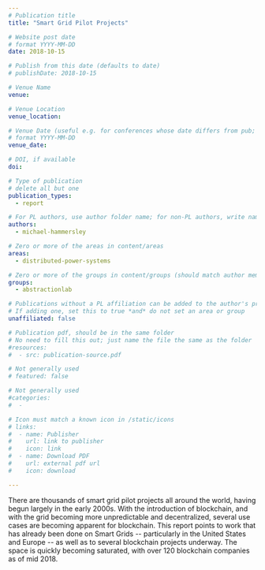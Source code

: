 ```yaml
---
# Publication title
title: "Smart Grid Pilot Projects"

# Website post date
# format YYYY-MM-DD
date: 2018-10-15

# Publish from this date (defaults to date)
# publishDate: 2018-10-15

# Venue Name
venue: 

# Venue Location
venue_location:

# Venue Date (useful e.g. for conferences whose date differs from pub; defaults to date)
# format YYYY-MM-DD
venue_date:

# DOI, if available
doi:

# Type of publication
# delete all but one
publication_types:
  - report

# For PL authors, use author folder name; for non-PL authors, write name as in paper within ""
authors:
  - michael-hammersley

# Zero or more of the areas in content/areas
areas:
  - distributed-power-systems

# Zero or more of the groups in content/groups (should match author membership)
groups:
  - abstractionlab

# Publications without a PL affiliation can be added to the author's profile without showing up elsewhere
# If adding one, set this to true *and* do not set an area or group
unaffiliated: false

# Publication pdf, should be in the same folder
# No need to fill this out; just name the file the same as the folder
#resources:
#  - src: publication-source.pdf

# Not generally used
# featured: false

# Not generally used
#categories:
#  -

# Icon must match a known icon in /static/icons
# links:
#  - name: Publisher
#    url: link to publisher
#    icon: link
#  - name: Download PDF
#    url: external pdf url
#    icon: download

---
```


There are thousands of smart grid pilot projects all around the world, having begun largely in the
early 2000s. With the introduction of blockchain, and with the grid becoming more unpredictable
and decentralized, several use cases are becoming apparent for blockchain. This report points
to work that has already been done on Smart Grids -- particularly in the United States and
Europe -- as well as to several blockchain projects underway. The space is quickly becoming
saturated, with over 120 blockchain companies as of mid 2018.
